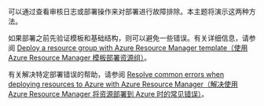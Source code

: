 可以通过查看审核日志或部署操作来对部署进行故障排除。本主题将演示这两种方法。

如果部署之前先验证模板和基础结构，则可以避免一些错误。有关详细信息，请参阅 [Deploy a resource group with Azure Resource Manager template（使用 Azure Resource Manager 模板部署资源组）](../articles/resource-group-template-deploy.md)。

有关解决特定部署错误的帮助，请参阅 [Resolve common errors when deploying resources to Azure with Azure Resource Manager（解决使用 Azure Resource Manager 将资源部署到 Azure 时的常见错误）](../articles/resource-manager-common-deployment-errors.md)。
<!---HONumber=Mooncake_0523_2016-->